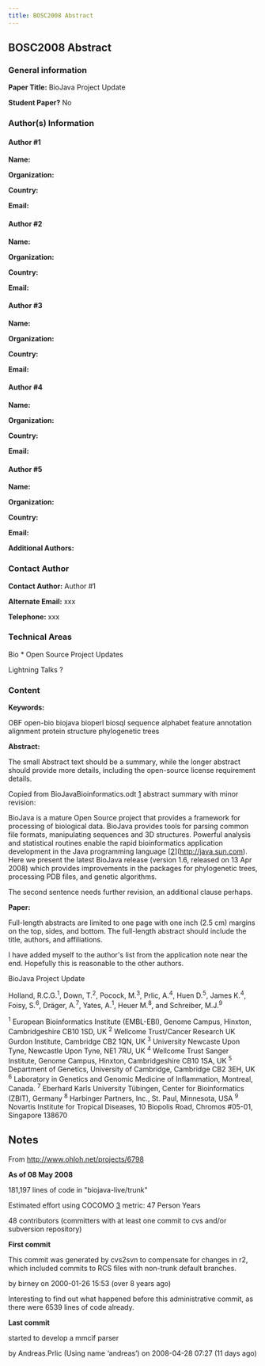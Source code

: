 ```yaml
---
title: BOSC2008 Abstract
---
```


BOSC2008 Abstract
-----------------

### General information

**Paper Title:** BioJava Project Update

**Student Paper?** No

### Author(s) Information

#### Author \#1

**Name:**

**Organization:**

**Country:**

**Email:**

#### Author \#2

**Name:**

**Organization:**

**Country:**

**Email:**

#### Author \#3

**Name:**

**Organization:**

**Country:**

**Email:**

#### Author \#4

**Name:**

**Organization:**

**Country:**

**Email:**

#### Author \#5

**Name:**

**Organization:**

**Country:**

**Email:**

**Additional Authors:**

### Contact Author

**Contact Author:** Author \#1

**Alternate Email:** xxx

**Telephone:** xxx

### Technical Areas

Bio \* Open Source Project Updates

Lightning Talks ?

### Content

**Keywords:**

OBF open-bio biojava bioperl biosql sequence alphabet feature annotation
alignment protein structure phylogenetic trees

**Abstract:**

The small Abstract text should be a summary, while the longer abstract
should provide more details, including the open-source license
requirement details.

Copied from BioJavaBioinformatics.odt
[1](http://code.open-bio.org/svnweb/index.cgi/biojava/browse/biojava-paper?rev=4751)
abstract summary with minor revision:

BioJava is a mature Open Source project that provides a framework for
processing of biological data. BioJava provides tools for parsing common
file formats, manipulating sequences and 3D structures. Powerful
analysis and statistical routines enable the rapid bioinformatics
application development in the Java programming language
[[2](http://java.sun.com)](http://java.sun.com). Here we present the
latest BioJava release (version 1.6, released on 13 Apr 2008) which
provides improvements in the packages for phylogenetic trees, processing
PDB files, and genetic algorithms.

The second sentence needs further revision, an additional clause
perhaps.

**Paper:**

Full-length abstracts are limited to one page with one inch (2.5 cm)
margins on the top, sides, and bottom. The full-length abstract should
include the title, authors, and affiliations.

I have added myself to the author's list from the application note near
the end. Hopefully this is reasonable to the other authors.

BioJava Project Update

Holland, R.C.G.<sup>1</sup>, Down, T.<sup>2</sup>, Pocock,
M.<sup>3</sup>, Prlic, A.<sup>4</sup>, Huen D.<sup>5</sup>, James
K.<sup>4</sup>, Foisy, S.<sup>6</sup>, Dräger, A.<sup>7</sup>, Yates,
A.<sup>1</sup>, Heuer M.<sup>8</sup>, and Schreiber, M.J.<sup>9</sup>

<sup>1</sup> European Bioinformatics Institute (EMBL-EBI), Genome
Campus, Hinxton, Cambridgeshire CB10 1SD, UK <sup>2</sup> Wellcome
Trust/Cancer Research UK Gurdon Institute, Cambridge CB2 1QN, UK
<sup>3</sup> University Newcaste Upon Tyne, Newcastle Upon Tyne, NE1
7RU, UK <sup>4</sup> Wellcome Trust Sanger Institute, Genome Campus,
Hinxton, Cambridgeshire CB10 1SA, UK <sup>5</sup> Department of
Genetics, University of Cambridge, Cambridge CB2 3EH, UK <sup>6</sup>
Laboratory in Genetics and Genomic Medicine of Inflammation, Montreal,
Canada. <sup>7</sup> Eberhard Karls University Tübingen, Center for
Bioinformatics (ZBIT), Germany <sup>8</sup> Harbinger Partners, Inc.,
St. Paul, Minnesota, USA <sup>9</sup> Novartis Institute for Tropical
Diseases, 10 Biopolis Road, Chromos \#05-01, Singapore 138670

Notes
-----

From
[<http://www.ohloh.net/projects/6798>](http://www.ohloh.net/projects/6798)

**As of 08 May 2008**

181,197 lines of code in "biojava-live/trunk"

Estimated effort using COCOMO [3](http://en.wikipedia.org/wiki/COCOMO)
metric: 47 Person Years

48 contributors (committers with at least one commit to cvs and/or
subversion repository)

**First commit**

This commit was generated by cvs2svn to compensate for changes in r2,
which included commits to RCS files with non-trunk default branches.

by birney on 2000-01-26 15:53 (over 8 years ago)

Interesting to find out what happened before this administrative commit,
as there were 6539 lines of code already.

**Last commit**

started to develop a mmcif parser

by Andreas.Prlic (Using name ‘andreas’) on 2008-04-28 07:27 (11 days
ago)
